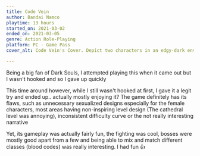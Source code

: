 ```yaml
---
title: Code Vein
author: Bandai Namco
playtime: 13 hours
started_on: 2021-03-02
ended_on: 2021-03-05
genre: Action Role-Playing
platform: PC - Game Pass
cover_alt: Code Vein's Cover. Depict two characters in an edgy-dark environnement

---
```

Being a big fan of Dark Souls, I attempted playing this when it came out but I wasn't hooked and so I gave up quickly

This time around however, while I still wasn't hooked at first, I gave it a legit try and ended up.. actually mostly enjoying it? The game definitely has its flaws, such as unnecessary sexualized designs especially for the female characters, most areas having non-inspiring level design (The cathedral level was annoying), inconsistent difficulty curve or the not really interesting narrative

Yet, its gameplay was actually fairly fun, the fighting was cool, bosses were mostly good apart from a few and being able to mix and match different classes (blood codes) was really interesting. I had fun 👍